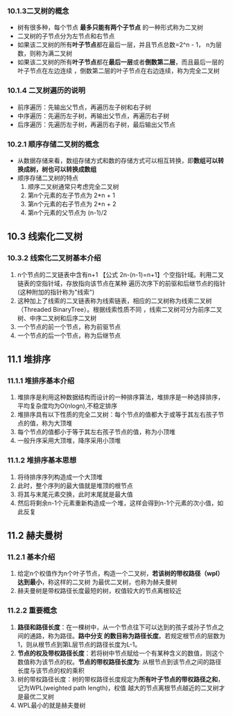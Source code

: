### 10.1.3二叉树的概念
- 树有很多种，每个节点 **最多只能有两个子节点** 的一种形式称为二叉树
- 二叉树的子节点分为左节点和右节点
- 如果该二叉树的所有**叶子节点**都在最后一层，并且节点总数=2^n - 1， n为层数，则称为满二叉树
- 如果该二叉树的所有**叶子节点**都在**最后一层**或者**倒数第二层**，而且最后一层的叶子节点在左边连续
，倒数第二层的叶子节点在右边连续，称为完全二叉树

### 10.1.4 二叉树遍历的说明
- 前序遍历：先输出父节点，再遍历左子树和右子树
- 中序遍历：先遍历左子树，再输出父节点，再遍历右子树
- 后序遍历：先遍历左子树，再遍历右子树，最后输出父节点

### 10.2.1 顺序存储二叉树的概念
 - 从数据存储来看，数组存储方式和数的存储方式可以相互转换，即**数组可以转换成树，树也可以转换成数组**
 - 顺序存储二叉树的特点
    1. 顺序二叉树通常只考虑完全二叉树
    2. 第n个元素的左子节点为 2*n + 1
    3. 第n个元素的右子节点为 2*n + 2
    4. 第n个元素的父节点为   (n-1)/2
    
## 10.3 线索化二叉树
### 10.3.2 线索化二叉树基本介绍
1. n个节点的二叉链表中含有n+1 【公式 2n-(n-1)=n+1】个空指针域。利用二叉链表的空指针域，存放指向该节点在某种
遍历次序下的前驱和后继节点的指针 (这种附加的指针称为"线索")
2. 这种加上了线索的二叉链表称为线索链表，相应的二叉树称为线索二叉树（Threaded BinaryTree）。根据线索性质不同
，线索二叉树可分为前序二叉树、中序二叉树和后序二叉树
3. 一个节点的前一个节点，称为前驱节点
4. 一个节点的后一个节点，称为后继节点 
    
## 11.1 堆排序
### 11.1.1 堆排序基本介绍
1. 堆排序是利用这种数据结构而设计的一种排序算法，堆排序是一种选择排序，平均复杂度均为O(nlogn),不稳定排序
2. 堆排序具有以下性质的完全二叉树：每个节点的值都大于或等于其左右孩子节点的值，称为大顶堆
3. 每个节点的值都小于等于其左右孩子节点的值，称为小顶堆
4. 一般升序采用大顶堆，降序采用小顶堆   
    
### 11.1.2 堆排序基本思想
1. 将待排序序列构造成一个大顶堆
2. 此时，整个序列的最大值就是堆顶的根节点
3. 将其与末尾元素交换，此时末尾就是最大值
4. 然后将剩余n-1个元素重新构造成一个堆，这样会得到n-1个元素的次小值，如此反复

## 11.2 赫夫曼树
### 11.2.1 基本介绍
1. 给定n个权值作为n个叶子节点，构造一个二叉树，**若该树的带权路径（wpl）达到最小**，称这样的二叉树
为最优二叉树，也称为赫夫曼树
2. 赫夫曼树是带权路径长度最短的树，权值较大的节点离根较近

### 11.2.2 重要概念
1. **路径和路径长度**：在一棵树中，从一个节点往下可以达到的孩子或孙子节点之间的通路，称为路径。**路中分支
的数目称为路径长度**。若规定根节点的层数为1，则从根节点到第L层节点的路径长度为L-1。
2. **节点的权及带权路径长度**：若将树中节点赋给一个有某种含义的数值，则这个数值称为该节点的权。**节点的带权路径长度为**:
从根节点到该节点之间的路径长度与该节点的权的乘积
3. 树的带权路径长度：树的带权路径长度规定为**所有叶子节点的带权路径之和**，记为WPL(weighted path length)，权值
越大的节点离根节点越近的二叉树才是最优二叉树
4. WPL最小的就是赫夫曼树    
    
    
    
    
    
    
    
    
    
    
    
    
    
    
    
    